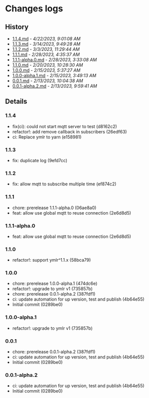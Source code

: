 # Changes logs

## History

- [1.1.4.md](#1682154068961)  -  _4/22/2023, 9:01:08 AM_
- [1.1.3.md](#1678787368069)  -  _3/14/2023, 9:49:28 AM_
- [1.1.2.md](#1677842984999)  -  _3/3/2023, 11:29:44 AM_
- [1.1.1.md](#1677558937477)  -  _2/28/2023, 4:35:37 AM_
- [1.1.1-alpha.0.md](#1677555188523)  -  _2/28/2023, 3:33:08 AM_
- [1.1.0.md](#1676888910775)  -  _2/20/2023, 10:28:30 AM_
- [1.0.0.md](#1676439447483)  -  _2/15/2023, 5:37:27 AM_
- [1.0.0-alpha.1.md](#1676432953313)  -  _2/15/2023, 3:49:13 AM_
- [0.0.1.md](#1676282678538)  -  _2/13/2023, 10:04:38 AM_
- [0.0.1-alpha.2.md](#1676282381797)  -  _2/13/2023, 9:59:41 AM_

## Details

<a id="1682154068961"></a>
### 1.1.4

* fix(ci): could not start mqtt server to test (d8162c2)
* refactor!: add remove callback in subscribers (26edf63)
* ci: Replace ymlr to yarn (e158981)
  
<a id="1678787368069"></a>
### 1.1.3

* fix: duplicate log (9efd7cc)
  
<a id="1677842984999"></a>
### 1.1.2

* fix: allow mqtt to subscribe multiple time (ef874c2)
  
<a id="1677558937477"></a>
### 1.1.1

* chore: prerelease 1.1.1-alpha.0 (06ae8a0)
* feat: allow use global mqtt to reuse connection (2e6d8d5)
  
<a id="1677555188523"></a>
### 1.1.1-alpha.0

* feat: allow use global mqtt to reuse connection (2e6d8d5)
  
<a id="1676888910775"></a>
### 1.1.0

* refactor!: support ymlr^1.1.x (58bca79)
  
<a id="1676439447483"></a>
### 1.0.0

* chore: prerelease 1.0.0-alpha.1 (474dc6e)
* refactor!: upgrade to ymlr v1 (735857b)
* chore: prerelease 0.0.1-alpha.2 (387fdf1)
* ci: update automation for up version, test and publish (4b64e55)
* Initial commit (0289be0)
  
<a id="1676432953313"></a>
### 1.0.0-alpha.1

* refactor!: upgrade to ymlr v1 (735857b)
  
<a id="1676282678538"></a>
### 0.0.1

* chore: prerelease 0.0.1-alpha.2 (387fdf1)
* ci: update automation for up version, test and publish (4b64e55)
* Initial commit (0289be0)
  
<a id="1676282381797"></a>
### 0.0.1-alpha.2

* ci: update automation for up version, test and publish (4b64e55)
* Initial commit (0289be0)

